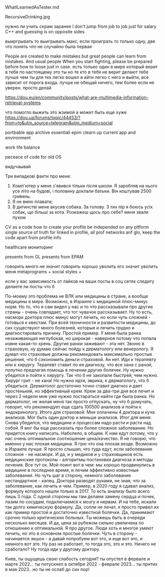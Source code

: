 WhatILearnedAsTester.md

RecursiveDrinking.jpg

нужно ли учить скрам заранее
I don't jump from job to job just for salary
С++ and guessing is on opposite sides

выиргрывать то выигрывать макс, если проиграть то только одну, две что понять что не случайно была первая

People are created to make mistakes but great people can learn from mistakes. 
And usual people 
When you start fighting, please be prepared before how to loose just in case.
есть тольео один в мире который верит в тебя по настоящему это ты
но те кто в тебя не верит делают тебе лучше чем ты
для тех легко вошел в айти легко с него и выйти, все зависит от порога входа.
лучше не обещай ничего, тем более если не уверен. просто делай

https://dou.eu/en/community/posts/what-are-multimedia-information-retrieval-systems 

что помогло выжить это жзимой а может быть еще хуже 
https://dou.ua/forums/topic/44453/?from=tg&utm_source=telegram&utm_medium=social

portbable app
archive
essentiali epim 
clearn up current app and environment

work life balance

peceace of code for old OS

видучаывай

Три випадкові факти про мене:
1. Комп'ютер у мене з'явився тільки після школи. Я заробляв на нього усе літо на будові, і половину доклали батьки. Він коштував 2500 гривень.
2. Я не вмію плавати;
3. В дитинстві мене вкусив собака. За голову. З тих пір я боюсь усіх собак, що більші за кота.
Розкажеш щось про себе?
меня звали пухом

CV as a code
how to create your profile be independed on any pltform
single source of truth for linked in profile, all prof networks anf glo, keep the code apart from profile info

healthcare мониторинг

presents from GL
presents from EPAM

говорить много не значит говорить хорошо
уволить его значит уволить меня
metaprograms + social styles + 

если у вас зависимость от лайков на ваши посты в соц сетях следиту делаете ли посты что б

По-моему это проблема не ВЛК или медицины в стране, а вообще медицины в мире. 
Возможно, в Израиле с медициной плюс-минус норм. Но то, что я сам видел у нас и то что рассказывали про другие страны - очень совпадает, что тот чувачок  рассказывает. 
Ну то есть, насморк доктора плюс минус могут лечить, но если чуть сложней - готовься к квестам.
При всей техничности и развитости медицины, до сих существуют много болезней, которые и лечить трудно и диагностировать причину.
Простой пример. У меня была ранка незаживающая неглубокая, но широкая - наверное потому что попала извне какая-то хрень. 
Другие ранки заживают - эта нет.
Звоню в страховую, ну думаю сейчас пойду к дерматологу или венерологу. 
Я думал что страховые должны рекомендовать максимально простые решения, что б сэкономить деньги страховой. Ан нет. Иди к терапевту или к хирургу.
Терапевт ставит по ее диагнозу, что все хана с раной, попутно предлагая помощь в лечении других болячек. 
Ну нужно убедится и пойти к хирургу. Так что б не закопали быстрей, чем нужно.
Хирург грит - не хана! Но нужно идти, эврика, к дерматологу, что б убедиться.
Дерматолог достаточно точно ставит диагноз и дает простенький, но эффективный крем. 
Крем за два-три дня все лечит и через 2 недели мне уже нужно постараться найти где была ранка.
Но дерматолог, не желая меня так просто отпускать, ну что б домучать, говорит, что рекомендует еще сдать 100500 анализов и пойти к эндокринологу.
Итого для страховой: Мне оплачены 4 доктора и куча анализов. Мог быть один доктор и меньше анализов. 
Итог для меня: Снова убедился, что медицине и процессам надо расти и расти над собой. 
Я мог бы еще рассказать про более сложное заболевание. Но придется книгу написать.
Наболело, в общем.
К нам едут потому, что у нас очень оптимальное соотношение цена/качество. 
Я не говорю, что именно у нас плохая медицина. 
Я грю что она плохая везде. Возможно в Израиле лучше. Я просто слышал, что туда едут, если заболевание сложное - не насморк. 
И да, и у медиков и у страховщиков есть медицинские протоколы - алгоритмы постановки диагноза и методы лечения. Все тут ок.
Мой поинт вот в чем: мы хорошо продвинулись в медицине в последнее время, и лечим эффективно известные заболевания.
Но чуть шаг в сторону, немного заболевание нестандартное - капец. Доктора разводят руками, не зная, что за заболевание, как лечить и чем. 
Пример, в 2020 году я сдавал анализ, формулу которого нашли только в 2017. То есть анализу было всего лишь 3 года. 
С одной стороны мы там делаем замену сердца и почек, лазим по сосудам, подключаемся к мозгу и нервам. 
И на тебе, искали так долго химическую формулу.
Да, сопли не лечат, я просто привел их как пример простой и достаточно известной болячки. 
Да, принимают срочно только критических больных. Ты можешь быть в очереди несколько месяцев. 
И да, цена за рубежом сильно увеличена по отношению к оптимальной. 
Я про другое. Люди хоть и многое умеют лечить, но это в основном простые болячки. Чуть в сторону - начинается экшон - а давай попробуем вот это, и еще вот это, и немного вот это. Ну раз не работает, то тогда это, это и это. Ничего не сработало? Ну тогда иди у другому доктору.

Киев, ты ощущешь свою слабость сегодня?
ты опустел в фервале и марте 2022...
ты потускнел в октябре 2022 - феврале 2023...
ты притих в мае 2023..
но ты не ослаб до сих пор!